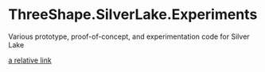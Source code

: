 # ThreeShape.SilverLake.Experiments

Various prototype, proof-of-concept, and experimentation code for Silver Lake

[a relative link](SIL85.md)